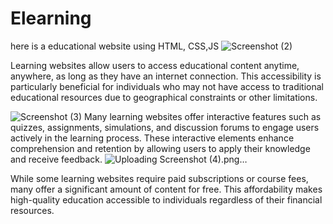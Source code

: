 # Elearning
here is a educational website using HTML, CSS,JS
![Screenshot (2)](https://github.com/Gouravrajak/Elearning/assets/161229448/3a8a200f-e373-498d-8e90-848d99d3252e)

 Learning websites allow users to access educational content anytime, anywhere, as long as they have an internet connection. This accessibility is particularly beneficial for individuals who may not have access to traditional educational resources due to geographical constraints or other limitations.

 ![Screenshot (3)](https://github.com/Gouravrajak/Elearning/assets/161229448/d0c232b0-6609-451d-8598-29daca5bf42c)
Many learning websites offer interactive features such as quizzes, assignments, simulations, and discussion forums to engage users actively in the learning process. These interactive elements enhance comprehension and retention by allowing users to apply their knowledge and receive feedback.
![Uploading Screenshot (4).png…]()

While some learning websites require paid subscriptions or course fees, many offer a significant amount of content for free. This affordability makes high-quality education accessible to individuals regardless of their financial resources.
